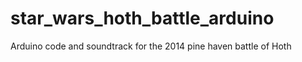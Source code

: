 star_wars_hoth_battle_arduino
=============================

Arduino code and soundtrack for the 2014 pine haven battle of Hoth
